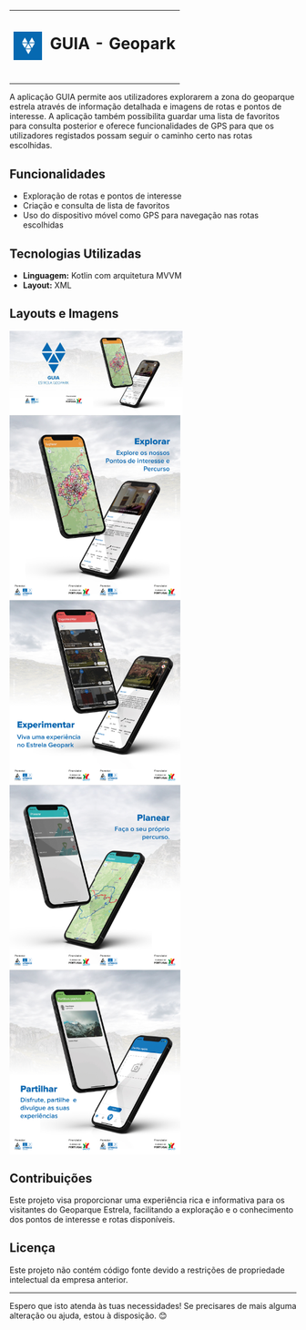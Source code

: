 <table style="border: none;">
  <tr style="border: none;">
    <td style="border: none;">
      <img src="screenshots/guia.png" alt="Logo GUIA" width="50"/>
    </td>
    <td style="border: none; text-align: center;">
      <h1 style="margin-bottom: 50px">GUIA - Geopark</h1>
    </td>
  </tr>
</table>

A aplicação GUIA permite aos utilizadores explorarem a zona do geoparque estrela através de informação detalhada e imagens de rotas e pontos de interesse. A aplicação também possibilita guardar uma lista de favoritos para consulta posterior e oferece funcionalidades de GPS para que os utilizadores registados possam seguir o caminho certo nas rotas escolhidas.

## Funcionalidades

- Exploração de rotas e pontos de interesse
- Criação e consulta de lista de favoritos
- Uso do dispositivo móvel como GPS para navegação nas rotas escolhidas

## Tecnologias Utilizadas

- **Linguagem:** Kotlin com arquitetura MVVM
- **Layout:** XML

## Layouts e Imagens

<div style="display: flex;">
  <img src="screenshots/BannerPlayStore.jpg" alt="Banner Play Store" width="304"/>
</div>

<div style="display: flex;">
  <img src="screenshots/cena 2.jpg" alt="Cena 2" width="150"/>
  <img src="screenshots/cena 3.jpg" alt="Cena 3" width="150"/>
</div>
<div style="display: flex;">
  <img src="screenshots/cena 4.jpg" alt="Cena 4" width="150"/>
  <img src="screenshots/cena 5.jpg" alt="Cena 5" width="150"/>
</div>
<div style="display: flex;">
  <img src="screenshots/cena 6.jpg" alt="Cena 6" width="150"/>
  <img src="screenshots/cena 7.jpg" alt="Cena 7" width="150"/>
</div>
<div style="display: flex;">
  <img src="screenshots/cena 8.jpg" alt="Cena 8" width="150"/>
  <img src="screenshots/cena 9.jpg" alt="Cena 9" width="150"/>
</div>

## Contribuições

Este projeto visa proporcionar uma experiência rica e informativa para os visitantes do Geoparque Estrela, facilitando a exploração e o conhecimento dos pontos de interesse e rotas disponíveis.

## Licença

Este projeto não contém código fonte devido a restrições de propriedade intelectual da empresa anterior.

---

Espero que isto atenda às tuas necessidades! Se precisares de mais alguma alteração ou ajuda, estou à disposição. 😊
